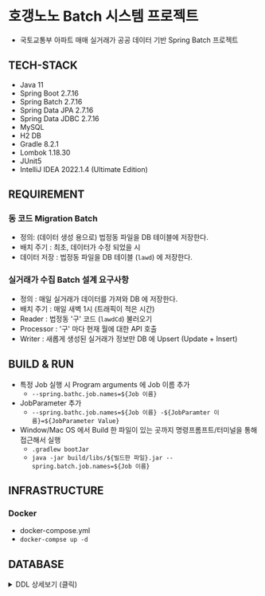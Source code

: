 # 호갱노노 Batch 시스템 프로젝트
- 국토교통부 아파트 매매 실거래가 공공 데이터 기반 Spring Batch 프로젝트

## TECH-STACK
- Java 11
- Spring Boot 2.7.16
- Spring Batch 2.7.16
- Spring Data JPA 2.7.16
- Spring Data JDBC 2.7.16
- MySQL
- H2 DB
- Gradle 8.2.1
- Lombok 1.18.30
- JUnit5
- IntelliJ IDEA 2022.1.4 (Ultimate Edition)

## REQUIREMENT
### 동 코드 Migration Batch
- 정의: (데이터 생성 용으로) 법정동 파일을 DB 테이블에 저장한다. 
- 배치 주기 : 최초, 데이터가 수정 되었을 시
- 데이터 저장 : 법정동 파일을 DB 테이블 (`lawd`) 에 저장한다.

### 실거래가 수집 Batch 설계 요구사항
- 정의 : 매일 실거래가 데이터를 가져와 DB 에 저장한다.
- 배치 주기 : 매일 새벽 1시 (트래픽이 적은 시간)
- Reader : 법정동 '구' 코드 (`lawdCd`) 불러오기
- Processor : '구' 마다 현재 월에 대한 API 호출
- Writer : 새롭게 생성된 실거래가 정보만 DB 에 Upsert (Update + Insert)

## BUILD & RUN
- 특정 Job 실행 시 Program arguments 에 Job 이름 추가
    - `--spring.bathc.job.names=${Job 이름}`
- JobParameter 추가
    - `--spring.bathc.job.names=${Job 이름} -${JobParamter 이름}=${JobParameter Value}`
- Window/Mac OS 에서 Build 한 파일이 있는 곳까지 명령프롬프트/터미널을 통해 접근해서 실행
    - `.gradlew bootJar`
    - `java -jar build/libs/${빌드한 파일}.jar --spring.batch.job.names=${Job 이름}`

## INFRASTRUCTURE
### Docker
- docker-compose.yml
- `docker-compse up -d`

## DATABASE
<details>
<summary>DDL 상세보기 (클릭) </summary>

```sql
-- 동 코드 테이블 생성
create table lawd
(
  lawd_id        bigint auto_increment primary key comment '법정동 코드 ID',
  lawd_cd        char(10) not null comment '법정동 코드',
  lawd_dong      varchar(100) not null comment '법정동 명',
  exist         tinyint(1) not null comment '존폐 여부',
  created_at    datetime not null comment '생성 일시',
  updated_at    datetime not null comment '수정 일시',
  constraint uk_lawdcd unique (lawd_cd)
);

-- 아파트 테이블 생성
create table apt
(
    apt_id      bigint auto_increment primary key comment '아파트 ID',
    apt_name    varchar(40) not null comment '아파트 명',
    jibun       varchar(20) not null comment '지번 주소',
    dong        varchar(40) not null comment '법정동',
    gu_lawd_cd  char(5) not null comment '법정구 코드',
    built_year  int not null comment '건축년도',
    created_at  datetime not null comment '생성 일시',
    updated_at  datetime not null comment '수정 일시'
);

-- 아퍄트 거래 테이블 생성
create table apt_deal
(
    apt_deal_id         bigint auto_increment primary key comment '아파트 거래 ID',
    apt_id              bigint not null comment '아파트 ID',
    exclusive_area      double not null comment '전용면적',
    deal_date           date not null comment '계약 일자',
    deal_amount         bigint not null comment '거래 금액',
    floor               int not null comment '층',
    deal_canceled       tinyint(1) default 0 not null comment '해제 여부',
    deal_canceled_date  date null comment '해제 사유 발생일',
    created_at  datetime not null comment '생성 일시',
    updated_at  datetime not null comment '수정 일시'
);

-- 아파트 거래 알림 테이블
create table apt_notification
(
    apt_notification_id bigint auto_increment primary key comment '아파트 거래 알림 ID',
    email               varchar(100) not null comment '이메일',
    gu_lawd_cd          char(5) not null comment '법정구 코드',
    enabled             tinyint(1) not null comment '관심 여부',
    created_at          datetime not null comment '생성 일시',
    updated_at          datetime not null comment '수정 일시',
    constraint uk_email_gulawdcd unique (email, gu_lawd_cd)
);
```
</details>